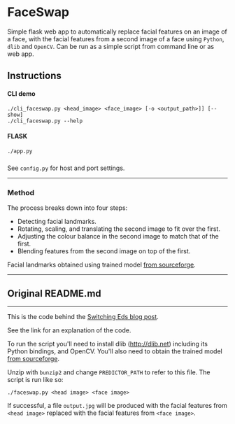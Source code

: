 
# FaceSwap

Simple flask web app to automatically replace facial features on an image of a face, with the facial features from a second image of a face using `Python`, `dlib` and `OpenCV`.
Can be run as a simple script from command line or as web app.

## Instructions
#### CLI demo
    ./cli_faceswap.py <head_image> <face_image> [-o <output_path>]] [--show] 
    ./cli_faceswap.py --help
#### FLASK
    ./app.py
#####
See `config.py` for host and port settings.
______
### Method
The process breaks down into four steps:
* Detecting facial landmarks.
* Rotating, scaling, and translating the second image to fit over the first.
* Adjusting the colour balance in the second image to match that of the first.
* Blending features from the second image on top of the first.

Facial landmarks obtained using trained model [from sourceforge](http://sourceforge.net/projects/dclib/files/dlib/v18.10/shape_predictor_68_face_landmarks.dat.bz2).


_________
## Original README.md
_________
This is the code behind the [Switching Eds blog post](http://matthewearl.github.io/2015/07/28/switching-eds-with-python/).

See the link for an explanation of the code.

To run the script you'll need to install dlib (http://dlib.net) including its
Python bindings, and OpenCV. You'll also need to obtain the trained model [from sourceforge](http://sourceforge.net/projects/dclib/files/dlib/v18.10/shape_predictor_68_face_landmarks.dat.bz2).

Unzip with `bunzip2` and change `PREDICTOR_PATH` to refer to this file. The
script is run like so:

    ./faceswap.py <head image> <face image>

If successful, a file `output.jpg` will be produced with the facial features
from `<head image>` replaced with the facial features from `<face image>`.


